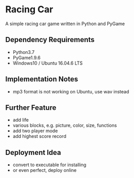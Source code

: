 # Racing Car
A simple racing car game written in Python and PyGame

## Dependency Requirements
- Python3.7
- PyGame1.9.6
- Windows10 / Ubuntu 16.04.6 LTS

## Implementation Notes
- mp3 format is not working on Ubuntu, use wav instead

## Further Feature
- add life
- various blocks, e.g. picture, color, size, functions
- add two player mode
- add highest score record

## Deployment Idea
- convert to executable for installing
- or even perfect, deploy online
